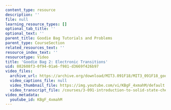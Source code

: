 ```yaml
---
content_type: resource
description: ''
file: null
learning_resource_types: []
optional_tab_title: ''
optional_text: ''
parent_title: Goodie Bag Tutorials and Problems
parent_type: CourseSection
related_resources_text: ''
resource_index_text: ''
resourcetype: Video
title: 'Goodie Bag 2: Electronic Transitions'
uid: 882608f3-0f94-01a6-f981-d3669f426b97
video_files:
  archive_url: https://archive.org/download/MIT3.091F18/MIT3_091F18_goodie_bag_2_300k.mp4
  video_captions_file: null
  video_thumbnail_file: https://img.youtube.com/vi/KBgF_4xmahM/default.jpg
  video_transcript_file: /courses/3-091-introduction-to-solid-state-chemistry-fall-2018/c275ba2696bb5d2eccc1858ee4c6cbe5_KBgF_4xmahM.pdf
video_metadata:
  youtube_id: KBgF_4xmahM
---
```

